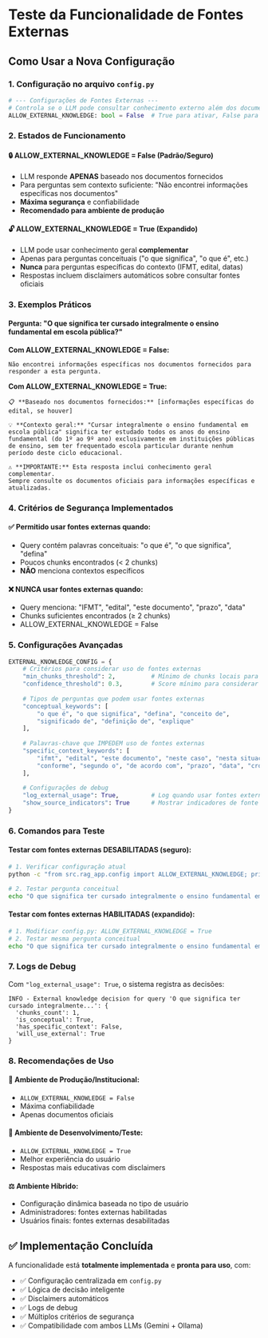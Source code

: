 # Teste da Funcionalidade de Fontes Externas

## Como Usar a Nova Configuração

### 1. **Configuração no arquivo `config.py`**

```python
# --- Configurações de Fontes Externas ---
# Controla se o LLM pode consultar conhecimento externo além dos documentos fornecidos
ALLOW_EXTERNAL_KNOWLEDGE: bool = False  # True para ativar, False para desativar
```

### 2. **Estados de Funcionamento**

#### 🔒 **ALLOW_EXTERNAL_KNOWLEDGE = False (Padrão/Seguro)**
- LLM responde **APENAS** baseado nos documentos fornecidos
- Para perguntas sem contexto suficiente: "Não encontrei informações específicas nos documentos"
- **Máxima segurança** e confiabilidade
- **Recomendado para ambiente de produção**

#### 🔓 **ALLOW_EXTERNAL_KNOWLEDGE = True (Expandido)**
- LLM pode usar conhecimento geral **complementar**
- Apenas para perguntas conceituais ("o que significa", "o que é", etc.)
- **Nunca** para perguntas específicas do contexto (IFMT, edital, datas)
- Respostas incluem disclaimers automáticos sobre consultar fontes oficiais

### 3. **Exemplos Práticos**

#### Pergunta: "O que significa ter cursado integralmente o ensino fundamental em escola pública?"

**Com ALLOW_EXTERNAL_KNOWLEDGE = False:**
```
Não encontrei informações específicas nos documentos fornecidos para responder a esta pergunta.
```

**Com ALLOW_EXTERNAL_KNOWLEDGE = True:**
```
📋 **Baseado nos documentos fornecidos:** [informações específicas do edital, se houver]

💡 **Contexto geral:** "Cursar integralmente o ensino fundamental em escola pública" significa ter estudado todos os anos do ensino fundamental (do 1º ao 9º ano) exclusivamente em instituições públicas de ensino, sem ter frequentado escola particular durante nenhum período deste ciclo educacional.

⚠️ **IMPORTANTE:** Esta resposta inclui conhecimento geral complementar. 
Sempre consulte os documentos oficiais para informações específicas e atualizadas.
```

### 4. **Critérios de Segurança Implementados**

#### ✅ **Permitido usar fontes externas quando:**
- Query contém palavras conceituais: "o que é", "o que significa", "defina"
- Poucos chunks encontrados (< 2 chunks)
- **NÃO** menciona contextos específicos

#### ❌ **NUNCA usar fontes externas quando:**
- Query menciona: "IFMT", "edital", "este documento", "prazo", "data"
- Chunks suficientes encontrados (≥ 2 chunks)
- ALLOW_EXTERNAL_KNOWLEDGE = False

### 5. **Configurações Avançadas**

```python
EXTERNAL_KNOWLEDGE_CONFIG = {
    # Critérios para considerar uso de fontes externas
    "min_chunks_threshold": 2,          # Mínimo de chunks locais para NÃO usar externo
    "confidence_threshold": 0.3,        # Score mínimo para considerar chunks locais
    
    # Tipos de perguntas que podem usar fontes externas
    "conceptual_keywords": [
        "o que é", "o que significa", "defina", "conceito de", 
        "significado de", "definição de", "explique"
    ],
    
    # Palavras-chave que IMPEDEM uso de fontes externas
    "specific_context_keywords": [
        "ifmt", "edital", "este documento", "neste caso", "nesta situação",
        "conforme", "segundo o", "de acordo com", "prazo", "data", "cronograma"
    ],
    
    # Configurações de debug
    "log_external_usage": True,         # Log quando usar fontes externas
    "show_source_indicators": True      # Mostrar indicadores de fonte na resposta
}
```

### 6. **Comandos para Teste**

#### Testar com fontes externas DESABILITADAS (seguro):
```bash
# 1. Verificar configuração atual
python -c "from src.rag_app.config import ALLOW_EXTERNAL_KNOWLEDGE; print(f'Fontes externas: {ALLOW_EXTERNAL_KNOWLEDGE}')"

# 2. Testar pergunta conceitual
echo "O que significa ter cursado integralmente o ensino fundamental em escola pública?" | python -m src.rag_app.rag_terminal
```

#### Testar com fontes externas HABILITADAS (expandido):
```bash
# 1. Modificar config.py: ALLOW_EXTERNAL_KNOWLEDGE = True
# 2. Testar mesma pergunta conceitual
echo "O que significa ter cursado integralmente o ensino fundamental em escola pública?" | python -m src.rag_app.rag_terminal
```

### 7. **Logs de Debug**

Com `"log_external_usage": True`, o sistema registra as decisões:

```
INFO - External knowledge decision for query 'O que significa ter cursado integralmente...': {
  'chunks_count': 1, 
  'is_conceptual': True, 
  'has_specific_context': False, 
  'will_use_external': True
}
```

### 8. **Recomendações de Uso**

#### 🏢 **Ambiente de Produção/Institucional:**
- `ALLOW_EXTERNAL_KNOWLEDGE = False`
- Máxima confiabilidade
- Apenas documentos oficiais

#### 🧪 **Ambiente de Desenvolvimento/Teste:**
- `ALLOW_EXTERNAL_KNOWLEDGE = True`
- Melhor experiência do usuário
- Respostas mais educativas com disclaimers

#### ⚖️ **Ambiente Híbrido:**
- Configuração dinâmica baseada no tipo de usuário
- Administradores: fontes externas habilitadas
- Usuários finais: fontes externas desabilitadas

## ✅ Implementação Concluída

A funcionalidade está **totalmente implementada** e **pronta para uso**, com:

- ✅ Configuração centralizada em `config.py`
- ✅ Lógica de decisão inteligente
- ✅ Disclaimers automáticos
- ✅ Logs de debug
- ✅ Múltiplos critérios de segurança
- ✅ Compatibilidade com ambos LLMs (Gemini + Ollama)